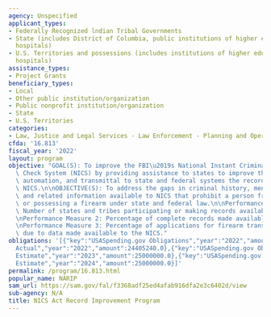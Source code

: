 ```yaml
---
agency: Unspecified
applicant_types:
- Federally Recognized lndian Tribal Governments
- State (includes District of Columbia, public institutions of higher education and
  hospitals)
- U.S. Territories and possessions (includes institutions of higher education and
  hospitals)
assistance_types:
- Project Grants
beneficiary_types:
- Local
- Other public institution/organization
- Public nonprofit institution/organization
- State
- U.S. Territories
categories:
- Law, Justice and Legal Services - Law Enforcement - Planning and Operations
cfda: '16.813'
fiscal_year: '2022'
layout: program
objective: "GOAL(S): To improve the FBI\u2019s National Instant Criminal Background\
  \ Check System (NICS) by providing assistance to states to improve the completeness,\
  \ automation, and transmittal to state and federal systems the records used by the\
  \ NICS.\n\nOBJECTIVE(S): To address the gaps in criminal history, mental health,\
  \ and related information available to NICS that prohibit a person from purchasing\
  \ or possessing a firearm under state and federal law.\n\nPerformance Measure 1:\
  \ Number of states and tribes participating or making records available to the NICS.\n\
  \nPerformance Measure 2: Percentage of complete records made available to the NICS.\n\
  \nPerformance Measure 3: Percentage of applications for firearm transfers rejected\
  \ due to data made available to the NICS."
obligations: '[{"key":"USASpending.gov Obligations","year":"2022","amount":24201708.3},{"key":"SAM.gov
  Actual","year":"2022","amount":24405240.0},{"key":"USASpending.gov Obligations","year":"2023","amount":-549722.92},{"key":"SAM.gov
  Estimate","year":"2023","amount":25000000.0},{"key":"USASpending.gov Obligations","year":"2024","amount":0.0},{"key":"SAM.gov
  Estimate","year":"2024","amount":25000000.0}]'
permalink: /program/16.813.html
popular_name: NARIP
sam_url: https://sam.gov/fal/f3368adf25ed4afab916dfa2e3c6402d/view
sub-agency: N/A
title: NICS Act Record Improvement Program
---
```

